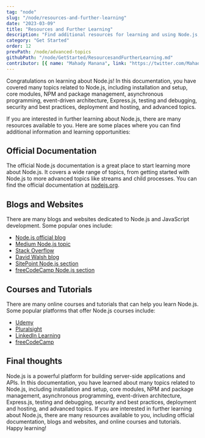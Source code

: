 ```yaml
---
tag: "node"
slug: "/node/resources-and-further-learning"
date: "2023-03-09"
title: "Resources and Further Learning"
description: "Find additional resources for learning and using Node.js, including documentation, blogs, and courses"
category: "Get Started"
order: 12
prevPath: /node/advanced-topics
githubPath: "/node/GetStarted/ResourcesandFurtherLearning.md"
contributor: [{ name: "Mahady Manana", link: "https://twitter.com/MahadyManana" }, { name: "Haja", link: "https://twitter.com/Haja261M" }]
---
```


Congratulations on learning about Node.js! In this documentation, you have covered many topics related to Node.js, including installation and setup, core modules, NPM and package management, asynchronous programming, event-driven architecture, Express.js, testing and debugging, security and best practices, deployment and hosting, and advanced topics.


If you are interested in further learning about Node.js, there are many resources available to you. Here are some places where you can find additional information and learning opportunities:

## Official Documentation

The official Node.js documentation is a great place to start learning more about Node.js. It covers a wide range of topics, from getting started with Node.js to more advanced topics like streams and child processes. You can find the official documentation at [nodejs.org](https://nodejs.org/docs/).

## Blogs and Websites

There are many blogs and websites dedicated to Node.js and JavaScript development. Some popular ones include:

- [Node.js official blog](https://nodejs.org/en/blog/)
- [Medium Node.js topic](https://medium.com/topic/node-js)
- [Stack Overflow](https://stackoverflow.com/questions/tagged/node.js)
- [David Walsh blog](https://davidwalsh.name/)
- [SitePoint Node.js section](https://www.sitepoint.com/javascript/nodejs-javascript/)
- [freeCodeCamp Node.js section](https://www.freecodecamp.org/learn/back-end-development-and-apis/#node-js)

## Courses and Tutorials

There are many online courses and tutorials that can help you learn Node.js. Some popular platforms that offer Node.js courses include:

- [Udemy](https://www.udemy.com/topic/nodejs/)
- [Pluralsight](https://www.pluralsight.com/search?q=node.js)
- [LinkedIn Learning](https://www.linkedin.com/learning/topics/node-js)
- [freeCodeCamp](https://www.freecodecamp.org/learn/back-end-development-and-apis/#node-js)

## Final thoughts

Node.js is a powerful platform for building server-side applications and APIs. In this documentation, you have learned about many topics related to Node.js, including installation and setup, core modules, NPM and package management, asynchronous programming, event-driven architecture, Express.js, testing and debugging, security and best practices, deployment and hosting, and advanced topics. If you are interested in further learning about Node.js, there are many resources available to you, including official documentation, blogs and websites, and online courses and tutorials. Happy learning!